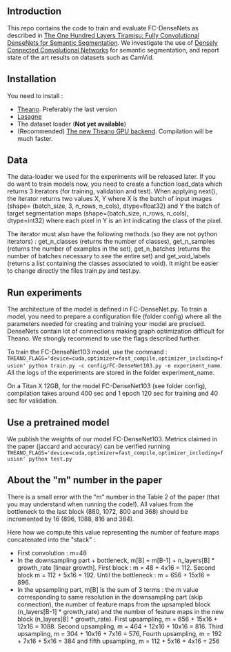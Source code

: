 ## Introduction

This repo contains the code to train and evaluate FC-DenseNets as described in [The One Hundred Layers Tiramisu:
Fully Convolutional DenseNets for Semantic Segmentation](https://arxiv.org/abs/1611.09326). We investigate the use of [Densely Connected Convolutional Networks](https://arxiv.org/abs/1608.06993) for semantic segmentation, and report state of the art results on datasets such as CamVid.

## Installation


You need to install :
- [Theano](https://github.com/Theano/Theano). Preferably the last version
- [Lasagne](https://github.com/Lasagne/Lasagne)
- The dataset loader (**Not yet available**)
- (Recommended) [The new Theano GPU backend](https://github.com/Theano/libgpuarray). Compilation will be much faster.


## Data

The data-loader we used for the experiments will be released later. If you do want to train models now, you need to create a function load_data which returns 3 iterators (for training, validation and test). When applying next(), the iterator returns two values X, Y where X is the batch of input images (shape= (batch_size, 3, n_rows, n_cols), dtype=float32) and Y the batch of target segmentation maps (shape=(batch_size, n_rows, n_cols), dtype=int32) where each pixel in Y is an int indicating the class of the pixel.

The iterator must also have the following methods (so they are not python iterators) : get_n_classes (returns the number of classes), get_n_samples (returns the number of examples in the set), get_n_batches (returns the number of batches necessary to see the entire set) and get_void_labels (returns a list containing the classes associated to void). It might be easier to change directly the files train.py and test.py.


## Run experiments

The architecture of the model is defined in FC-DenseNet.py. To train a model, you need to prepare a configuration file (folder config) where all the parameters needed for creating and training your model are precised. DenseNets contain lot of connections making graph optimization difficult for Theano. We strongly recommend to use the flags described further.

To train the FC-DenseNet103 model, use the command : `THEANO_FLAGS='device=cuda,optimizer=fast_compile,optimizer_including=fusion' python train.py -c config/FC-DenseNet103.py -e experiment_name`. All the logs of the experiments are stored in the folder experiment_name.

On a Titan X 12GB, for the model FC-DenseNet103 (see folder config), compilation takes around 400 sec and 1 epoch 120 sec for training and 40 sec for validation.

## Use a pretrained model

We publish the weights of our model FC-DenseNet103. Metrics claimed in the paper (jaccard and accuracy) can be verified running 
`THEANO_FLAGS='device=cuda,optimizer=fast_compile,optimizer_including=fusion' python test.py`

## About the "m" number in the paper

There is a small error with the "m" number in the Table 2 of the paper (that you may understand when running the code!). All values from the bottleneck to the last block (880, 1072, 800 and 368) should be incremented by 16 (896, 1088, 816 and 384).

Here how we compute this value representing the number of feature maps concatenated into the "stack" : 
- First convolution : m=48
 - In the downsampling part + bottleneck, m[B] = m[B-1] + n_layers[B] * growth_rate [linear growth]. First block : m = 48 + 4x16 = 112. Second block m = 112 + 5x16 = 192. Until the bottleneck : m = 656 + 15x16 = 896.
- In the upsampling part, m[B] is the sum of 3 terms : the m value corresponding to same resolution in the downsampling part (skip connection), the number of feature maps from the upsampled block (n_layers[B-1] * growth_rate) and the number of feature maps in the new block (n_layers[B] * growth_rate). First upsampling, m =  656 + 15x16 + 12x16 = 1088. Second upsampling, m = 464 + 12x16 + 10x16 = 816. Third upsampling, m = 304 + 10x16 + 7x16 = 576, Fourth upsampling, m = 192 + 7x16 + 5x16 = 384 and fifth upsampling, m = 112 + 5x16 + 4x16 = 256 
    



